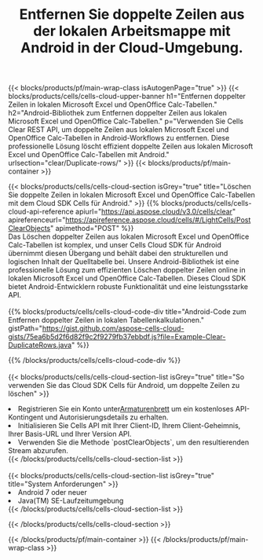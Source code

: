 ﻿---
title:  Entfernen Sie doppelte Zeilen aus der lokalen Arbeitsmappe mit Android in der Cloud-Umgebung.
description:  Cloud-APIs und SDKs zum Löschen doppelter Zeilen in Microsoft Excel und OpenOffice Calc mit Android. Löschen Sie doppelte Zeilen in lokalen Tabellenkalkulationen mit dem Cloud SDK Cells für Android.
---
{{< blocks/products/pf/main-wrap-class isAutogenPage="true" >}}
{{< blocks/products/cells/cells-cloud-upper-banner h1="Entfernen doppelter Zeilen in lokalen Microsoft Excel und OpenOffice Calc-Tabellen." h2="Android-Bibliothek zum Entfernen doppelter Zeilen aus lokalen Microsoft Excel und OpenOffice Calc-Tabellen." p="Verwenden Sie Cells Clear REST API, um doppelte Zeilen aus lokalen Microsoft Excel und OpenOffice Calc-Tabellen in Android-Workflows zu entfernen. Diese professionelle Lösung löscht effizient doppelte Zeilen aus lokalen Microsoft Excel und OpenOffice Calc-Tabellen mit Android." urlsection="clear/Duplicate-rows/" >}}
{{< blocks/products/pf/main-container >}}

{{< blocks/products/cells/cells-cloud-section isGrey="true" title="Löschen Sie doppelte Zeilen in lokalen Microsoft Excel und OpenOffice Calc-Tabellen mit dem Cloud SDK Cells für Android." >}}
{{% blocks/products/cells/cells-cloud-api-reference apiurl="https://api.aspose.cloud/v3.0/cells/clear" apireferenceurl="https://apireference.aspose.cloud/cells/#/LightCells/PostClearObjects" apimethod="POST" %}}
<br/>
Das Löschen doppelter Zeilen aus lokalen Microsoft Excel und OpenOffice Calc-Tabellen ist komplex, und unser Cells Cloud SDK für Android übernimmt diesen Übergang und behält dabei den strukturellen und logischen Inhalt der Quelltabelle bei. Unsere Android-Bibliothek ist eine professionelle Lösung zum effizienten Löschen doppelter Zeilen online in lokalen Microsoft Excel und OpenOffice Calc-Tabellen. Dieses Cloud SDK bietet Android-Entwicklern robuste Funktionalität und eine leistungsstarke API.
<br/>
<br/>
{{% blocks/products/cells/cells-cloud-code-div title="Android-Code zum Entfernen doppelter Zeilen in lokalen Tabellenkalkulationen." gistPath="https://gist.github.com/aspose-cells-cloud-gists/75ea6b5d2f6d82f9c2f9279fb37ebbdf.js?file=Example-Clear-DuplicateRows.java" %}}
  
{{% /blocks/products/cells/cells-cloud-code-div %}}
<br/>
<br/>
{{< blocks/products/cells/cells-cloud-section-list isGrey="true" title="So verwenden Sie das Cloud SDK Cells für Android, um doppelte Zeilen zu löschen" >}}
<li> Registrieren Sie ein Konto unter<a href="https://dashboard.aspose.cloud/">Armaturenbrett</a> um ein kostenloses API-Kontingent und Autorisierungsdetails zu erhalten.</li>
<li>Initialisieren Sie Cells API mit Ihrer Client-ID, Ihrem Client-Geheimnis, Ihrer Basis-URL und Ihrer Version API.</li>
<li>Verwenden Sie die Methode `postClearObjects`, um den resultierenden Stream abzurufen.</li>
{{< /blocks/products/cells/cells-cloud-section-list >}}
<br/>
<br/>
{{< blocks/products/cells/cells-cloud-section-list isGrey="true" title="System Anforderungen" >}}
<li>Android 7 oder neuer</li>
<li>Java(TM) SE-Laufzeitumgebung</li>
{{< /blocks/products/cells/cells-cloud-section-list >}}

{{< /blocks/products/cells/cells-cloud-section >}}

{{< /blocks/products/pf/main-container >}}
{{< /blocks/products/pf/main-wrap-class >}}
